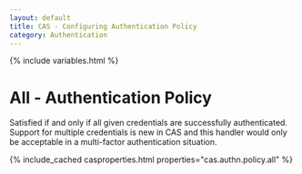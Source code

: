 ```yaml
---
layout: default
title: CAS - Configuring Authentication Policy
category: Authentication
---
```

{% include variables.html %}

# All - Authentication Policy

Satisfied if and only if all given credentials are successfully authenticated.
Support for multiple credentials is new in CAS and this handler
would only be acceptable in a multi-factor authentication situation.

{% include_cached casproperties.html properties="cas.authn.policy.all" %}
